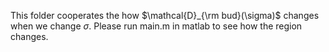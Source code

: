 This folder cooperates the how $\mathcal{D}_{\rm bud}(\sigma)$ changes when we change $\sigma$. Please run main.m in matlab to see how the region changes.
